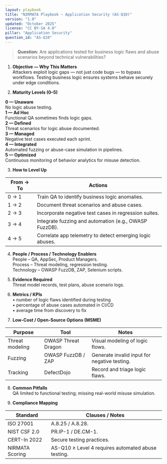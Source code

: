 ```yaml
---
layout: playbook
title: "NIRMATA Playbook — Application Security (AS-Q10)"
version: "1.0"
updated: "October 2025"
license: "CC BY-SA 4.0"
pillar: "Application Security"
question_id: "AS-Q10"
---
```


> **Question:** Are applications tested for business logic flaws and abuse scenarios beyond technical vulnerabilities?

1. **Objective — Why This Matters**  
Attackers exploit logic gaps — not just code bugs — to bypass workflows. Testing business logic ensures systems behave securely under edge conditions.

2. **Maturity Levels (0–5)**
<div class="levels-grid">
  <div class="level level-0"><strong>0 — Unaware</strong><br>No logic abuse testing.</div>
  <div class="level level-1"><strong>1 — Ad Hoc</strong><br>Functional QA sometimes finds logic gaps.</div>
  <div class="level level-2"><strong>2 — Defined</strong><br>Threat scenarios for logic abuse documented. </div>
  <div class="level level-3"><strong>3 — Managed</strong><br>Negative test cases executed each sprint. </div>
  <div class="level level-4"><strong>4 — Integrated</strong><br>Automated fuzzing or abuse-case simulation in pipelines. </div>
  <div class="level level-5"><strong>5 — Optimized</strong><br>Continuous monitoring of behavior analytics for misuse detection. </div>
</div>

3. **How to Level Up**

| From → To | Actions |
|---|---|
| 0 → 1 | Train QA to identify business logic anomalies. |
| 1 → 2 | Document threat scenarios and abuse cases. |
| 2 → 3 | Incorporate negative test cases in regression suites. |
| 3 → 4 | Integrate fuzzing and automation (e.g., OWASP FuzzDB). |
| 4 → 5 | Correlate app telemetry to detect emerging logic abuses. |

4. **People / Process / Technology Enablers**  
People – QA, AppSec, Product Managers.  
Process – Threat modeling, regression testing.  
Technology – OWASP FuzzDB, ZAP, Selenium scripts.

5. **Evidence Required**  
Threat model records, test plans, abuse scenario logs.

6. **Metrics / KPIs**  
• number of logic flaws identified during testing  
• percentage of abuse cases automated in CI/CD  
• average time from discovery to fix  

7. **Low-Cost / Open-Source Options (MSME)**  

| Purpose | Tool | Notes |
|---|---|---|
| Threat modeling | OWASP Threat Dragon | Visual modeling of logic flows. |
| Fuzzing | OWASP FuzzDB / ZAP | Generate invalid input for negative testing. |
| Tracking | DefectDojo | Record and triage logic flaws. |

8. **Common Pitfalls**  
QA limited to functional testing; missing real-world misuse simulation.

9. **Compliance Mapping**

| Standard | Clauses / Notes |
|---|---|
| ISO 27001 | A.8.25 / A.8.28. |
| NIST CSF 2.0 | PR.IP-1 / DE.CM-1. |
| CERT-In 2022 | Secure testing practices. |
| NIRMATA Scoring | AS-Q10 ≥ Level 4 requires automated abuse testing. |

